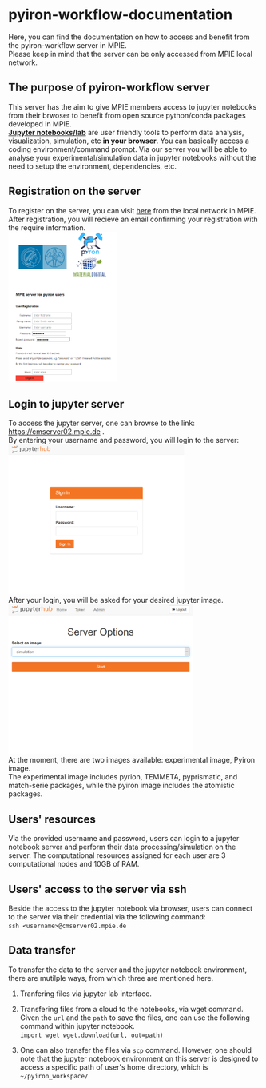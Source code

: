# pyiron-workflow-documentation
Here, you can find the documentation on how to access and benefit from the pyiron-workflow server in MPIE.  
Please keep in mind that the server can be only accessed from MPIE local network.  
## The purpose of pyiron-workflow server  

This server has the aim to give MPIE members access to jupyter notebooks from their brwoser to benefit from open source python/conda packages developed in MPIE.  
 **<a href="https://jupyter.org/" target="_top">Jupyter notebooks/lab</a>** are user friendly tools to perform data analysis, visualization, simulation, etc **in your browser**. You can basically access a coding environment/command prompt. Via our server you will be able to analyse your experimental/simulation data in jupyter notebooks without the need to setup the environment, dependencies, etc. 
 
## Registration on the server  
To register on the server, you can visit <a href="http://cmserver02.mpie.de:8866" target="_top">here</a> from the local network in MPIE. 
After registration, you will recieve an email confirming your registration with the require information.  
<img src="registration.png" alt="registeration image" height="300" >

## Login to jupyter server  
To access the jupyter server, one can browse to the link: <a href="http://cmserver02.mpie.de" target="_top"> https://cmserver02.mpie.de </a>.   
By entering your username and password, you will login to the server:  
<img src="jupyterhub_login.png" alt="Login to Jupyterhub" height="300">  
After your login, you will be asked for your desired jupyter image.  
<img src="jupyterhub_image_selection.png" alt="Image selection" height="300">  
At the moment, there are two images available: experimental image, Pyiron image.   
The experimental image includes pyrion, TEMMETA, pyprismatic, and match-serie packages, while the pyiron image includes the atomistic packages.


## Users' resources    
Via the provided username and password, users can login to a jupyter notebook server and perform their data processing/simulation on the server. The computational resources assigned for each user are 3 computational nodes and 10GB of RAM.  


## Users' access to the server via ssh  
Beside the access to the jupyter notebook via browser, users can connect to the server via their credential via the following command:    
`ssh <username>@cmserver02.mpie.de`  

## Data transfer   
To transfer the data to the server and the jupyter notebook environment, there are mutilple ways, from which three are mentioned here.  
1) Tranfering files via jupyter lab interface.   

2) Transfering files from a cloud to the notebooks, via wget command. Given the `url` and the `path` to save the files, one can use the following command within jupyter notebook.  
`import wget
wget.download(url, out=path)
`  
3) One can also transfer the files via `scp` command. However, one should note that the jupyter notebook environment on this server is designed to access a specific path of user's home directory, which is `~/pyiron_workspace/`
